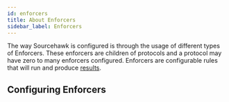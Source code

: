 ```yaml
---
id: enforcers
title: About Enforcers
sidebar_label: Enforcers
---
```


The way Sourcehawk is configured is through the usage of different types of Enforcers.  These enforcers are children of protocols and a protocol may have zero to many enforcers configured.  Enforcers are configurable rules that will run and produce [results](results). 

## Configuring Enforcers

